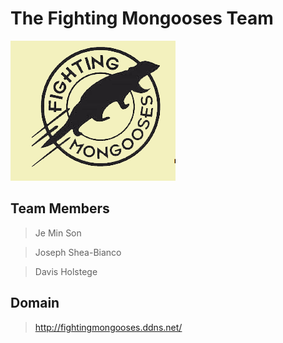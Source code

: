 # The Fighting Mongooses Team

![Alt text](image/figthingMongooses.PNG)


## Team Members

> Je Min Son

> Joseph Shea-Bianco

> Davis Holstege

## Domain 
> http://fightingmongooses.ddns.net/
